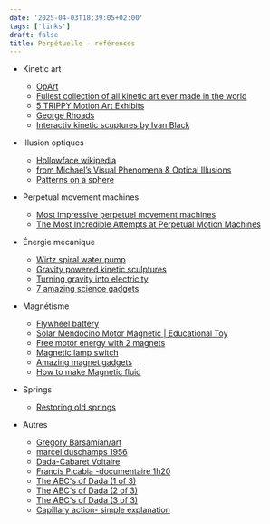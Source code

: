 ```yaml
---
date: '2025-04-03T18:39:05+02:00'
tags: ['links']
draft: false
title: Perpétuelle - références
---
```


- Kinetic art
    - [OpArt](https://www.theartstory.org/movement/op-art/) 
    - [Fullest collection of all kinetic art ever made in the world](https://www.youtube.com/watch?v=wVZnULlW0tg&t=1227s)   
    - [5 TRIPPY Motion Art Exhibits](https://www.youtube.com/watch?v=PVT7uXzIJWc)  
    - [George Rhoads](https://georgerhoads1.wpenginepowered.com/media/) 
    - [Interactiv kinetic scuptures by Ivan Black](https://www.youtube.com/watch?v=lI6IKLGMxUc)  
    
- Illusion optiques
    - [Hollowface wikipedia](https://en.wikipedia.org/wiki/Hollow-Face_illusion)  
    - [from Michael’s Visual Phenomena & Optical Illusions](https://michaelbach.de/ot/)
    - [Patterns on a sphere](https://www.youtube.com/watch?v=NZfj81PEn9o&t=41s) 

- Perpetual movement machines
    - [Most impressive perpetuel movement machines](https://www.youtube.com/watch?v=pW-qCWQbSS0)
    - [The Most Incredible Attempts at Perpetual Motion Machines ](https://www.youtube.com/watch?v=JPw58clq9EQ)

- Énergie mécanique
    - [Wirtz spiral water pump](https://www.youtube.com/watch?v=WRbiJ2nisJ4)
    - [Gravity powered kinetic sculptures](https://www.youtube.com/watch?v=Zkz01vcHhYI&t=125s)
    - [Turning gravity into electricity](https://www.youtube.com/watch?v=Jsc-pQIMxt8)
    - [7 amazing science gadgets](https://www.youtube.com/watch?v=wcKyq-e-Soo)

- Magnétisme
    - [Flywheel battery](https://www.youtube.com/watch?v=yhu3s1ut3wM)  
    - [Solar Mendocino Motor Magnetic | Educational Toy](https://www.youtube.com/watch?v=0QD9noP1ubI)
    - [Free motor energy with 2 magnets](https://www.youtube.com/shorts/HamRpW6EY9w) 
    - [Magnetic lamp switch](https://duckduckgo.com/?t=ffab&q=magnetic+lamp&atb=v390-1&pn=2&iax=videos&ia=videos&iai=https%3A%2F%2Fwww.youtube.com%2Fwatch%3Fv%3DdoiO7SwI5C0)
    - [Amazing magnet gadgets](https://www.youtube.com/watch?v=XvkEExdl-w4)  
    - [How to make Magnetic fluid](https://www.youtube.com/watch?v=vsQh1AT6qUE) 
- Springs  
    - [Restoring old springs](https://www.youtube.com/watch?v=O1lIsYI4Yao)  
- Autres
    - [Gregory Barsamian/art](https://gregorybarsamian.com/Archive)
    - [marcel duschamps 1956](https://www.youtube.com/watch?v=Wuf_GHmjxLM)
    - [Dada-Cabaret Voltaire](https://www.youtube.com/watch?v=fkl92oV1kMc)
    - [Francis Picabia -documentaire 1h20](https://www.youtube.com/watch?v=66RYw6qrQAk)
    - [The ABC's of Dada (1 of 3)](https://www.youtube.com/watch?v=EqkIJ0odFxA)
    - [The ABC's of Dada (2 of 3)](https://www.youtube.com/watch?v=hJICH4R9n8w)
    - [The ABC's of Dada (3 of 3)](https://www.youtube.com/watch?v=yprAZPx5hXs)
    - [Capillary action- simple explanation](https://www.youtube.com/watch?v=ib1x6MtnFWk)